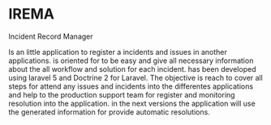 # IREMA
Incident Record Manager

Is an little application to register a incidents and issues in another applications.
is oriented for to be easy and give all necessary information about the all workflow and solution for each incident.
has been developed using laravel 5 and Doctrine 2 for Laravel.
The objective is reach to cover all steps for attend any issues and incidents into the differentes applications and help to the production
support team for register and monitoring resolution into the application.
in the next versions the application will use the generated information for provide automatic resolutions.
